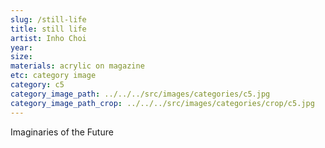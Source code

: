 ```yaml
---
slug: /still-life
title: still life
artist: Inho Choi
year:
size:
materials: acrylic on magazine
etc: category image
category: c5
category_image_path: ../../../src/images/categories/c5.jpg
category_image_path_crop: ../../../src/images/categories/crop/c5.jpg
---
```


Imaginaries of the Future
